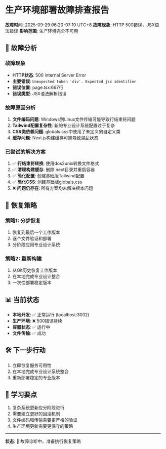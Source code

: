 # 生产环境部署故障排查报告
**故障时间**: 2025-09-29 06:20-07:10 UTC+8
**故障现象**: HTTP 500错误，JSX语法错误
**影响范围**: 生产环境完全不可用

## 🚨 故障分析

### 故障现象
- **HTTP状态**: 500 Internal Server Error
- **主要错误**: `Unexpected token 'div'. Expected jsx identifier`
- **错误位置**: page.tsx:667行
- **错误类型**: JSX语法解析错误

### 故障原因分析
1. **文件编码问题**: Windows到Linux文件传输可能导致行结束符问题
2. **Tailwind配置复杂性**: 新的专业设计系统配置过于复杂
3. **CSS类依赖问题**: globals.css中使用了未定义的自定义类
4. **缓存问题**: Next.js构建缓存可能导致混乱状态

### 已尝试的解决方案
1. ✅ **行结束符转换**: 使用dos2unix转换文件格式
2. ✅ **清理构建缓存**: 删除.next目录并重启容器
3. ✅ **简化配置**: 创建基础版Tailwind配置
4. ✅ **简化CSS**: 创建基础版globals.css
5. ❌ **问题仍存在**: 所有方案均未解决根本问题

## 🔄 恢复策略

### 策略1: 分步恢复
1. 恢复到最后一个工作版本
2. 逐个文件验证和部署
3. 分阶段应用专业设计系统

### 策略2: 重新构建
1. 从Git历史恢复工作版本
2. 在本地完成专业设计整合
3. 一次性部署稳定版本

## 📊 当前状态
- **本地开发**: ✅ 正常运行 (localhost:3002)
- **生产环境**: ❌ 500错误持续
- **容器状态**: ✅ 运行中
- **文件传输**: ✅ 成功

## 🛠️ 下一步行动
1. 立即恢复服务可用性
2. 在本地完成专业设计系统整合
3. 重新部署稳定的专业版本

## 📝 学习要点
1. 复杂系统更新应分阶段进行
2. 需要建立更好的回滚机制
3. 文件编码和传输需要更严格的验证
4. 生产环境更新需要更保守的策略

---
**状态**: 🔧 故障诊断中，准备执行恢复策略